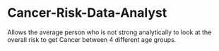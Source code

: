 # Cancer-Risk-Data-Analyst
Allows the average person who is not strong analytically to look at the overall risk to get Cancer between 4 different age groups.
